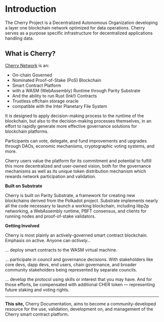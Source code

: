 # Introduction

The Cherry Project is a Decentralized Autonomous Organization developing a layer one blockchain network optimized for data operations. Cherry serves as a purpose specific infrastructure for decentralized applications handling data.

## What is Cherry?

[Cherry Network](https://cherry.network) is an:

* On-chain Governed
* Nominated Proof-of-Stake (PoS) Blockchain
* Smart Contract Platform
* with a WASM (WebAssembly) Runtime through Parity Substrate
* And the ability to run Rust (Ink!) Contracts
* Trustless offchain storage oracle
* compatible with the Inter Planetary File System&#x20;

It is designed to apply decision-making process to the runtime of the blockchain, but also to the decision-making processes themselves, in an effort to rapidly generate more effective governance solutions for blockchain platforms.

Participants can vote, delegate, and fund improvements and upgrades through DAOs, economic mechanisms, cryptographic voting systems, and more.

Cherry users value the platform for its commitment and potential to fulfill this more decentralized and user-owned vision, both for the governance mechanisms as well as its unique token distribution mechanism which rewards network participation and validation.

**Built on Substrate**

Cherry is built on Parity Substrate, a framework for creating new blockchains derived from the Polkadot project. Substrate implements nearly all the code necessary to launch a working blockchain, including libp2p networking, a WebAssembly runtime, PBFT consensus, and clients for running nodes and proof-of-stake validators.&#x20;

**Getting Involved**

Cherry is most plainly an actively-governed smart contract blockchain. Emphasis on active. Anyone can _actively…_

… deploy smart contracts to the WASM virtual machine.

… participate in council and governance decisions. With stakeholders like core devs, dapp devs, end users, chain governance, and broader community stakeholders being represented by separate councils.

… develop the protocol using skills or interest that you may have. And for those efforts, be compensated with additional CHER token — representing future staking and voting rights.

****

**This site,** Cherry Documentation, aims to become a community-developed resource for the use, validation, development on, and management of the Cherry smart contract platform.
